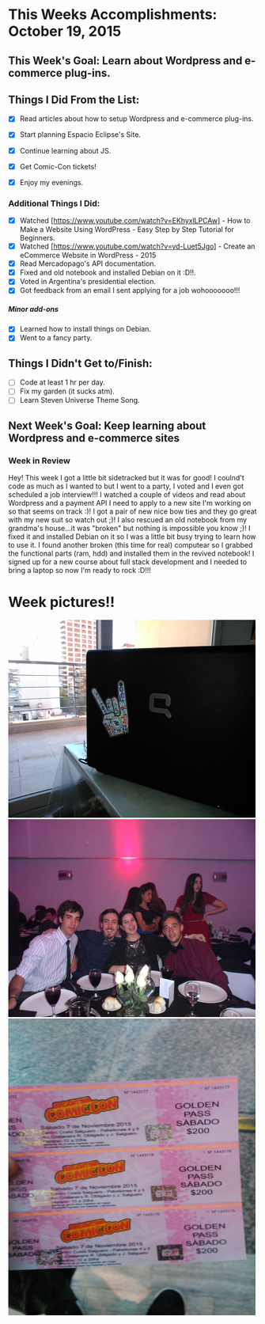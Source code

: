 # This Weeks Accomplishments: October 19, 2015

## This Week's Goal: Learn about Wordpress and e-commerce plug-ins.

## Things I Did From the List:

- [x] Read articles about how to setup Wordpress and e-commerce plug-ins.
- [x] Start planning Espacio Eclipse's Site.
- [x] Continue learning about JS.
- [x] Get Comic-Con tickets!
- [x] Enjoy my evenings.


### Additional Things I Did:

- [x] Watched [https://www.youtube.com/watch?v=EKhyxlLPCAw] - How to Make a Website Using WordPress - Easy Step by Step Tutorial for Beginners.
- [x] Watched [https://www.youtube.com/watch?v=yd-Luet5Jgo] - Create an eCommerce Website in WordPress - 2015
- [x] Read Mercadopago's API documentation. 
- [x] Fixed and old notebook and installed Debian on it :D!!.
- [x] Voted in Argentina's presidential election.
- [x] Got feedback from an email I sent applying for a job wohooooooo!!!

##### Minor add-ons

- [x] Learned how to install things on Debian.
- [x] Went to a fancy party.

## Things I Didn't Get to/Finish:

- [ ] Code at least 1 hr per day.
- [ ] Fix my garden (it sucks atm).
- [ ] Learn Steven Universe Theme Song.

## Next Week's Goal: Keep learning about Wordpress and e-commerce sites

### Week in Review

Hey! This week I got a little bit sidetracked but it was for good! I coulnd't code as much as I wanted to but I went to a party, I voted and
I even got scheduled a job interview!!! I watched a couple of videos and read about Wordpress and a payment API I need to apply to a new site I'm working on
so that seems on track :)! I got a pair of new nice bow ties and they go great with my new suit so watch out ;)! I also rescued an old notebook
from my grandma's house...it was "broken" but nothing is impossible you know ;)! I fixed it and installed Debian on it so I was a little bit busy
trying to learn how to use it. I found another broken (this time for real) computear so I grabbed the functional parts (ram, hdd) and installed them in
the revived notebook! I signed up for a new course about full stack development and I needed to bring a laptop so now I'm ready to rock :D!!!

# Week pictures!!

<img src="https://github.com/julianaramburu/personal-goals/blob/master/accomplishments/pictures/2015-10-22-notebook.jpg" alt="notebook" height=400 width=500/>
<img src="https://github.com/julianaramburu/personal-goals/blob/master/accomplishments/pictures/2015-10-24-party.jpg" alt="party" height=400 width=500/>
<img src="https://github.com/julianaramburu/personal-goals/blob/master/accomplishments/pictures/2015-10-19-comicon.jpeg" alt="comicon" height=600 width=500/>
